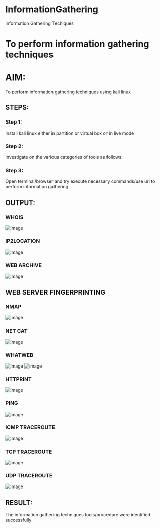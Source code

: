 # InformationGathering
Information Gathering Techiques

# To perform information gathering techniques

# AIM:

To perform information gathering techniques using kali linux 

## STEPS:

### Step 1:

Install kali linux either in partition or virtual box or in live mode

### Step 2:

Investigate on the various categories of tools as follows:

### Step 3:
Open terminal/browser and try execute necessary commands/use url to perform information gathering


## OUTPUT:
### WHOIS
![image](https://github.com/Yamunaasri/InformationGathering/assets/115707860/6a011928-b4a4-47d6-96cd-46353b69cb88)
### IP2LOCATION
![image](https://github.com/Yamunaasri/InformationGathering/assets/115707860/97561210-5fe8-4e58-aab6-7524689a0882)

### WEB ARCHIVE
![image](https://github.com/Yamunaasri/InformationGathering/assets/115707860/e2836139-8908-4115-8365-a2aad16077e7)

## WEB SERVER FINGERPRINTING
### NMAP
![image](https://github.com/Yamunaasri/InformationGathering/assets/115707860/2972c5de-62f2-4aaa-a743-8cd4d833e2f3)

### NET CAT
![image](https://github.com/Yamunaasri/InformationGathering/assets/115707860/2fb4e193-3c37-4f13-9048-16136a213ed0)

### WHATWEB
![image](https://github.com/Yamunaasri/InformationGathering/assets/115707860/36241c18-ebb1-4b08-be9f-126000319a26)
![image](https://github.com/Yamunaasri/InformationGathering/assets/115707860/f6d480c1-179d-402b-8dfb-de446cafd3cf)

### HTTPRINT
![image](https://github.com/Yamunaasri/InformationGathering/assets/115707860/e930b87b-becd-439f-813e-d10695b73207)

### PING 
![image](https://github.com/Yamunaasri/InformationGathering/assets/115707860/3cd74abf-4776-468b-ad4a-af20477ede72)

### ICMP TRACEROUTE
![image](https://github.com/Yamunaasri/InformationGathering/assets/115707860/06084eba-8678-42f2-91fa-571f29764a13)

### TCP TRACEROUTE
![image](https://github.com/Yamunaasri/InformationGathering/assets/115707860/e51cffad-cd4f-42b6-8803-13fe1b0167d9)

### UDP TRACEROUTE
![image](https://github.com/Yamunaasri/InformationGathering/assets/115707860/06a681af-e4fb-4c94-a7d2-dadbcecf80f4)

## RESULT:
The information gathering techniques tools/procedure were  identified successfully
